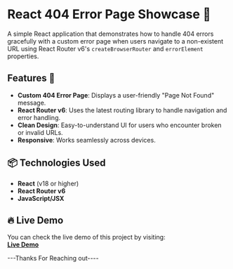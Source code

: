 # React 404 Error Page Showcase 🚧

A simple React application that demonstrates how to handle 404 errors gracefully with a custom error page when users navigate to a non-existent URL using React Router v6's `createBrowserRouter` and `errorElement` properties.

## Features 🚀

- **Custom 404 Error Page**: Displays a user-friendly "Page Not Found" message.
- **React Router v6**: Uses the latest routing library to handle navigation and error handling.
- **Clean Design**: Easy-to-understand UI for users who encounter broken or invalid URLs.
- **Responsive**: Works seamlessly across devices.

## 📦 Technologies Used

- **React** (v18 or higher)
- **React Router v6**
- **JavaScript/JSX**

## 🔥 Live Demo

You can check the live demo of this project by visiting:  
[**Live Demo**]([https://your-live-site-url.com](https://raj-koshta.github.io/handling-errorpage-in-react/))

---Thanks For Reaching out----
